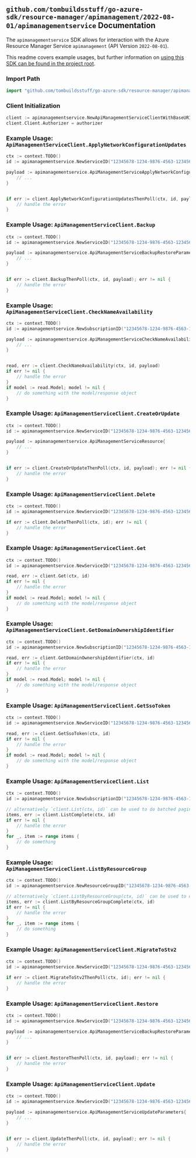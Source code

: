 
## `github.com/tombuildsstuff/go-azure-sdk/resource-manager/apimanagement/2022-08-01/apimanagementservice` Documentation

The `apimanagementservice` SDK allows for interaction with the Azure Resource Manager Service `apimanagement` (API Version `2022-08-01`).

This readme covers example usages, but further information on [using this SDK can be found in the project root](https://github.com/tombuildsstuff/go-azure-sdk/tree/main/docs).

### Import Path

```go
import "github.com/tombuildsstuff/go-azure-sdk/resource-manager/apimanagement/2022-08-01/apimanagementservice"
```


### Client Initialization

```go
client := apimanagementservice.NewApiManagementServiceClientWithBaseURI("https://management.azure.com")
client.Client.Authorizer = authorizer
```


### Example Usage: `ApiManagementServiceClient.ApplyNetworkConfigurationUpdates`

```go
ctx := context.TODO()
id := apimanagementservice.NewServiceID("12345678-1234-9876-4563-123456789012", "example-resource-group", "serviceValue")

payload := apimanagementservice.ApiManagementServiceApplyNetworkConfigurationParameters{
	// ...
}


if err := client.ApplyNetworkConfigurationUpdatesThenPoll(ctx, id, payload); err != nil {
	// handle the error
}
```


### Example Usage: `ApiManagementServiceClient.Backup`

```go
ctx := context.TODO()
id := apimanagementservice.NewServiceID("12345678-1234-9876-4563-123456789012", "example-resource-group", "serviceValue")

payload := apimanagementservice.ApiManagementServiceBackupRestoreParameters{
	// ...
}


if err := client.BackupThenPoll(ctx, id, payload); err != nil {
	// handle the error
}
```


### Example Usage: `ApiManagementServiceClient.CheckNameAvailability`

```go
ctx := context.TODO()
id := apimanagementservice.NewSubscriptionID("12345678-1234-9876-4563-123456789012")

payload := apimanagementservice.ApiManagementServiceCheckNameAvailabilityParameters{
	// ...
}


read, err := client.CheckNameAvailability(ctx, id, payload)
if err != nil {
	// handle the error
}
if model := read.Model; model != nil {
	// do something with the model/response object
}
```


### Example Usage: `ApiManagementServiceClient.CreateOrUpdate`

```go
ctx := context.TODO()
id := apimanagementservice.NewServiceID("12345678-1234-9876-4563-123456789012", "example-resource-group", "serviceValue")

payload := apimanagementservice.ApiManagementServiceResource{
	// ...
}


if err := client.CreateOrUpdateThenPoll(ctx, id, payload); err != nil {
	// handle the error
}
```


### Example Usage: `ApiManagementServiceClient.Delete`

```go
ctx := context.TODO()
id := apimanagementservice.NewServiceID("12345678-1234-9876-4563-123456789012", "example-resource-group", "serviceValue")

if err := client.DeleteThenPoll(ctx, id); err != nil {
	// handle the error
}
```


### Example Usage: `ApiManagementServiceClient.Get`

```go
ctx := context.TODO()
id := apimanagementservice.NewServiceID("12345678-1234-9876-4563-123456789012", "example-resource-group", "serviceValue")

read, err := client.Get(ctx, id)
if err != nil {
	// handle the error
}
if model := read.Model; model != nil {
	// do something with the model/response object
}
```


### Example Usage: `ApiManagementServiceClient.GetDomainOwnershipIdentifier`

```go
ctx := context.TODO()
id := apimanagementservice.NewSubscriptionID("12345678-1234-9876-4563-123456789012")

read, err := client.GetDomainOwnershipIdentifier(ctx, id)
if err != nil {
	// handle the error
}
if model := read.Model; model != nil {
	// do something with the model/response object
}
```


### Example Usage: `ApiManagementServiceClient.GetSsoToken`

```go
ctx := context.TODO()
id := apimanagementservice.NewServiceID("12345678-1234-9876-4563-123456789012", "example-resource-group", "serviceValue")

read, err := client.GetSsoToken(ctx, id)
if err != nil {
	// handle the error
}
if model := read.Model; model != nil {
	// do something with the model/response object
}
```


### Example Usage: `ApiManagementServiceClient.List`

```go
ctx := context.TODO()
id := apimanagementservice.NewSubscriptionID("12345678-1234-9876-4563-123456789012")

// alternatively `client.List(ctx, id)` can be used to do batched pagination
items, err := client.ListComplete(ctx, id)
if err != nil {
	// handle the error
}
for _, item := range items {
	// do something
}
```


### Example Usage: `ApiManagementServiceClient.ListByResourceGroup`

```go
ctx := context.TODO()
id := apimanagementservice.NewResourceGroupID("12345678-1234-9876-4563-123456789012", "example-resource-group")

// alternatively `client.ListByResourceGroup(ctx, id)` can be used to do batched pagination
items, err := client.ListByResourceGroupComplete(ctx, id)
if err != nil {
	// handle the error
}
for _, item := range items {
	// do something
}
```


### Example Usage: `ApiManagementServiceClient.MigrateToStv2`

```go
ctx := context.TODO()
id := apimanagementservice.NewServiceID("12345678-1234-9876-4563-123456789012", "example-resource-group", "serviceValue")

if err := client.MigrateToStv2ThenPoll(ctx, id); err != nil {
	// handle the error
}
```


### Example Usage: `ApiManagementServiceClient.Restore`

```go
ctx := context.TODO()
id := apimanagementservice.NewServiceID("12345678-1234-9876-4563-123456789012", "example-resource-group", "serviceValue")

payload := apimanagementservice.ApiManagementServiceBackupRestoreParameters{
	// ...
}


if err := client.RestoreThenPoll(ctx, id, payload); err != nil {
	// handle the error
}
```


### Example Usage: `ApiManagementServiceClient.Update`

```go
ctx := context.TODO()
id := apimanagementservice.NewServiceID("12345678-1234-9876-4563-123456789012", "example-resource-group", "serviceValue")

payload := apimanagementservice.ApiManagementServiceUpdateParameters{
	// ...
}


if err := client.UpdateThenPoll(ctx, id, payload); err != nil {
	// handle the error
}
```
